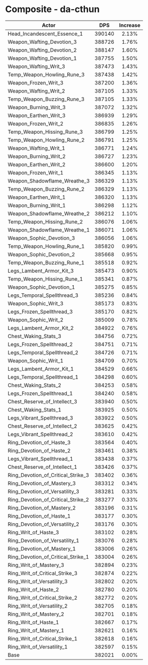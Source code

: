 # Composite - da-cthun
| Actor | DPS | Increase |
|---|:---:|:---:|
|Head_Incandescent_Essence_1|390140|2.13%|
|Weapon_Wafting_Devotion_3|388726|1.76%|
|Weapon_Wafting_Devotion_2|388147|1.60%|
|Weapon_Wafting_Devotion_1|387755|1.50%|
|Weapon_Wafting_Writ_3|387473|1.43%|
|Temp_Weapon_Howling_Rune_3|387438|1.42%|
|Weapon_Frozen_Writ_3|387200|1.36%|
|Weapon_Wafting_Writ_2|387105|1.33%|
|Temp_Weapon_Buzzing_Rune_3|387105|1.33%|
|Weapon_Burning_Writ_3|387072|1.32%|
|Weapon_Earthen_Writ_3|386939|1.29%|
|Weapon_Frozen_Writ_2|386835|1.26%|
|Temp_Weapon_Hissing_Rune_3|386799|1.25%|
|Temp_Weapon_Howling_Rune_2|386791|1.25%|
|Weapon_Wafting_Writ_1|386771|1.24%|
|Weapon_Burning_Writ_2|386727|1.23%|
|Weapon_Earthen_Writ_2|386600|1.20%|
|Weapon_Frozen_Writ_1|386345|1.13%|
|Weapon_Shadowflame_Wreathe_3|386329|1.13%|
|Temp_Weapon_Buzzing_Rune_2|386329|1.13%|
|Weapon_Earthen_Writ_1|386320|1.13%|
|Weapon_Burning_Writ_1|386298|1.12%|
|Weapon_Shadowflame_Wreathe_2|386212|1.10%|
|Temp_Weapon_Hissing_Rune_2|386076|1.06%|
|Weapon_Shadowflame_Wreathe_1|386071|1.06%|
|Weapon_Sophic_Devotion_3|386056|1.06%|
|Temp_Weapon_Howling_Rune_1|385820|0.99%|
|Weapon_Sophic_Devotion_2|385668|0.95%|
|Temp_Weapon_Buzzing_Rune_1|385518|0.92%|
|Legs_Lambent_Armor_Kit_3|385473|0.90%|
|Temp_Weapon_Hissing_Rune_1|385341|0.87%|
|Weapon_Sophic_Devotion_1|385275|0.85%|
|Legs_Temporal_Spellthread_3|385236|0.84%|
|Weapon_Sophic_Writ_3|385173|0.83%|
|Legs_Frozen_Spellthread_3|385170|0.82%|
|Weapon_Sophic_Writ_2|385009|0.78%|
|Legs_Lambent_Armor_Kit_2|384922|0.76%|
|Chest_Waking_Stats_3|384756|0.72%|
|Legs_Frozen_Spellthread_2|384751|0.71%|
|Legs_Temporal_Spellthread_2|384726|0.71%|
|Weapon_Sophic_Writ_1|384709|0.70%|
|Legs_Lambent_Armor_Kit_1|384529|0.66%|
|Legs_Temporal_Spellthread_1|384298|0.60%|
|Chest_Waking_Stats_2|384253|0.58%|
|Legs_Frozen_Spellthread_1|384240|0.58%|
|Chest_Reserve_of_Intellect_3|383940|0.50%|
|Chest_Waking_Stats_1|383925|0.50%|
|Legs_Vibrant_Spellthread_3|383922|0.50%|
|Chest_Reserve_of_Intellect_2|383625|0.42%|
|Legs_Vibrant_Spellthread_2|383610|0.42%|
|Ring_Devotion_of_Haste_3|383564|0.40%|
|Ring_Devotion_of_Haste_2|383461|0.38%|
|Legs_Vibrant_Spellthread_1|383438|0.37%|
|Chest_Reserve_of_Intellect_1|383426|0.37%|
|Ring_Devotion_of_Critical_Strike_3|383402|0.36%|
|Ring_Devotion_of_Mastery_3|383312|0.34%|
|Ring_Devotion_of_Versatility_3|383281|0.33%|
|Ring_Devotion_of_Critical_Strike_2|383277|0.33%|
|Ring_Devotion_of_Mastery_2|383196|0.31%|
|Ring_Devotion_of_Haste_1|383177|0.30%|
|Ring_Devotion_of_Versatility_2|383176|0.30%|
|Ring_Writ_of_Haste_3|383102|0.28%|
|Ring_Devotion_of_Versatility_1|383076|0.28%|
|Ring_Devotion_of_Mastery_1|383006|0.26%|
|Ring_Devotion_of_Critical_Strike_1|383004|0.26%|
|Ring_Writ_of_Mastery_3|382894|0.23%|
|Ring_Writ_of_Critical_Strike_3|382874|0.22%|
|Ring_Writ_of_Versatility_3|382802|0.20%|
|Ring_Writ_of_Haste_2|382780|0.20%|
|Ring_Writ_of_Critical_Strike_2|382772|0.20%|
|Ring_Writ_of_Versatility_2|382705|0.18%|
|Ring_Writ_of_Mastery_2|382701|0.18%|
|Ring_Writ_of_Haste_1|382667|0.17%|
|Ring_Writ_of_Mastery_1|382621|0.16%|
|Ring_Writ_of_Critical_Strike_1|382618|0.16%|
|Ring_Writ_of_Versatility_1|382597|0.15%|
|Base|382021|0.00%|
